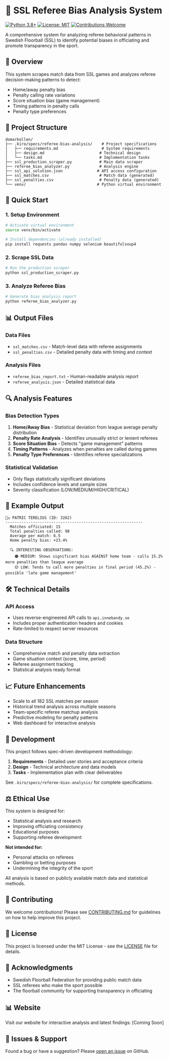 # 🏒 SSL Referee Bias Analysis System

[![Python 3.8+](https://img.shields.io/badge/python-3.8+-blue.svg)](https://www.python.org/downloads/)
[![License: MIT](https://img.shields.io/badge/License-MIT-yellow.svg)](https://opensource.org/licenses/MIT)
[![Contributions Welcome](https://img.shields.io/badge/contributions-welcome-brightgreen.svg)](CONTRIBUTING.md)

A comprehensive system for analyzing referee behavioral patterns in Swedish Floorball (SSL) to identify potential biases in officiating and promote transparency in the sport.

## 🏒 Overview

This system scrapes match data from SSL games and analyzes referee decision-making patterns to detect:
- Home/away penalty bias
- Penalty calling rate variations
- Score situation bias (game management)
- Timing patterns in penalty calls
- Penalty type preferences

## 📁 Project Structure

```
domarkollen/
├── .kiro/specs/referee-bias-analysis/    # Project specifications
│   ├── requirements.md                   # System requirements
│   ├── design.md                        # Technical design
│   └── tasks.md                         # Implementation tasks
├── ssl_production_scraper.py            # Main data scraper
├── referee_bias_analyzer.py             # Analysis engine
├── ssl_api_solution.json               # API access configuration
├── ssl_matches.csv                      # Match data (generated)
├── ssl_penalties.csv                    # Penalty data (generated)
└── venv/                               # Python virtual environment
```

## 🚀 Quick Start

### 1. Setup Environment
```bash
# Activate virtual environment
source venv/bin/activate

# Install dependencies (already installed)
pip install requests pandas numpy selenium beautifulsoup4
```

### 2. Scrape SSL Data
```bash
# Run the production scraper
python ssl_production_scraper.py
```

### 3. Analyze Referee Bias
```bash
# Generate bias analysis report
python referee_bias_analyzer.py
```

## 📊 Output Files

### Data Files
- `ssl_matches.csv` - Match-level data with referee assignments
- `ssl_penalties.csv` - Detailed penalty data with timing and context

### Analysis Files
- `referee_bias_report.txt` - Human-readable analysis report
- `referee_analysis.json` - Detailed statistical data

## 🔍 Analysis Features

### Bias Detection Types
1. **Home/Away Bias** - Statistical deviation from league average penalty distribution
2. **Penalty Rate Analysis** - Identifies unusually strict or lenient referees
3. **Score Situation Bias** - Detects "game management" patterns
4. **Timing Patterns** - Analyzes when penalties are called during games
5. **Penalty Type Preferences** - Identifies referee specializations

### Statistical Validation
- Only flags statistically significant deviations
- Includes confidence levels and sample sizes
- Severity classification (LOW/MEDIUM/HIGH/CRITICAL)

## 🏒 Example Output

```
👨‍⚖️ PATRIC TERELIUS (ID: 3262)
------------------------------------------------------------
  Matches officiated: 15
  Total penalties called: 98
  Average per match: 6.5
  Home penalty bias: +23.4%

  🔍 INTERESTING OBSERVATIONS:
    🟠 MEDIUM: Shows significant bias AGAINST home team - calls 15.2% more penalties than league average
    🟡 LOW: Tends to call more penalties in final period (45.2%) - possible 'late game management'
```

## 🛠️ Technical Details

### API Access
- Uses reverse-engineered API calls to `api.innebandy.se`
- Includes proper authentication headers and cookies
- Rate-limited to respect server resources

### Data Structure
- Comprehensive match and penalty data extraction
- Game situation context (score, time, period)
- Referee assignment tracking
- Statistical analysis ready format

## 📈 Future Enhancements

- Scale to all 182 SSL matches per season
- Historical trend analysis across multiple seasons
- Team-specific referee matchup analysis
- Predictive modeling for penalty patterns
- Web dashboard for interactive analysis

## 🔧 Development

This project follows spec-driven development methodology:
1. **Requirements** - Detailed user stories and acceptance criteria
2. **Design** - Technical architecture and data models  
3. **Tasks** - Implementation plan with clear deliverables

See `.kiro/specs/referee-bias-analysis/` for complete specifications.

## ⚖️ Ethical Use

This system is designed for:
- Statistical analysis and research
- Improving officiating consistency
- Educational purposes
- Supporting referee development

**Not intended for:**
- Personal attacks on referees
- Gambling or betting purposes
- Undermining the integrity of the sport

All analysis is based on publicly available match data and statistical methods.

## 🤝 Contributing

We welcome contributions! Please see [CONTRIBUTING.md](CONTRIBUTING.md) for guidelines on how to help improve this project.

## 📄 License

This project is licensed under the MIT License - see the [LICENSE](LICENSE) file for details.

## 🌟 Acknowledgments

- Swedish Floorball Federation for providing public match data
- SSL referees who make the sport possible
- The floorball community for supporting transparency in officiating

## 📊 Website

Visit our website for interactive analysis and latest findings: [Coming Soon]

## 🐛 Issues & Support

Found a bug or have a suggestion? Please [open an issue](../../issues) on GitHub.